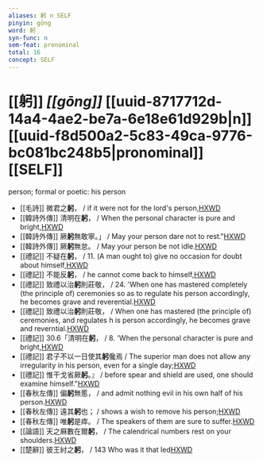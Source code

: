 ```yaml
---
aliases: 躬 n SELF
pinyin: gōng
word: 躬
syn-func: n
sem-feat: pronominal
total: 16
concept: SELF 
---
```

# [[躬]] *[[gōng]]*  [[uuid-8717712d-14a4-4ae2-be7a-6e18e61d929b|n]] [[uuid-f8d500a2-5c83-49ca-9776-bc081bc248b5|pronominal]] [[SELF]]
person; formal or poetic: his person
 - [[毛詩]] 微君之**躬**， / if it were not for the lord's person,[HXWD](https://hxwd.org/textview.html?location=KR1c0001_tls_003-78a.5)
 - [[韓詩外傳]] 清明在**躬**， / When the personal character is pure and bright,[HXWD](https://hxwd.org/textview.html?location=KR1c0066_tls_005-24a.6)
 - [[韓詩外傳]] 厥**躬**無敢寧。」 / May your person dare not to rest."[HXWD](https://hxwd.org/textview.html?location=KR1c0066_tls_010-4a.16)
 - [[韓詩外傳]] 厥**躬**無怠。 / May your person be not idle.[HXWD](https://hxwd.org/textview.html?location=KR1c0066_tls_010-4a.21)
 - [[禮記]] 不疑在**躬**， / 11. (A man ought to) give no occasion for doubt about himself,[HXWD](https://hxwd.org/textview.html?location=KR1d0052_tls_017-7a.7)
 - [[禮記]] 不能反**躬**， / he cannot come back to himself,[HXWD](https://hxwd.org/textview.html?location=KR1d0052_tls_019-1a.135)
 - [[禮記]] 致禮以治**躬**則莊敬， / 24. 'When one has mastered completely (the principle of) ceremonies so as to regulate his person accordingly, he becomes grave and reverential.[HXWD](https://hxwd.org/textview.html?location=KR1d0052_tls_019-26a.137)
 - [[禮記]] 致禮以治**躬**則莊敬， / When one has mastered (the principle of) ceremonies, and regulates h is person accordingly, he becomes grave and reverntial.[HXWD](https://hxwd.org/textview.html?location=KR1d0052_tls_025-34a.15)
 - [[禮記]] 30.6「清明在**躬**， / 8. 'When the personal character is pure and bright,[HXWD](https://hxwd.org/textview.html?location=KR1d0052_tls_030-6a.2)
 - [[禮記]] 君子不以一日使其**躬**儳焉 / The superior man does not allow any irregularity in his person, even for a single day;[HXWD](https://hxwd.org/textview.html?location=KR1d0052_tls_033-5a.5)
 - [[禮記]] 惟干戈省厥**躬**。』 / before spear and shield are used, one should examine himself."[HXWD](https://hxwd.org/textview.html?location=KR1d0052_tls_034-15a.26)
 - [[春秋左傳]] 偏**躬**無慝， / and admit nothing evil in his own half of his person.[HXWD](https://hxwd.org/textview.html?location=KR1e0001_tls_004-38a.15)
 - [[春秋左傳]] 遠其**躬**也； / shows a wish to remove his person;[HXWD](https://hxwd.org/textview.html?location=KR1e0001_tls_004-38a.35)
 - [[春秋左傳]] 唯**躬**是瘁。 / The speakers of them are sure to suffer.[HXWD](https://hxwd.org/textview.html?location=KR1e0001_tls_010-216a.33)
 - [[論語]] 天之厤數在爾**躬**， / The calendrical numbers rest on your shoulders.[HXWD](https://hxwd.org/textview.html?location=KR1h0004_tls_020-1a.6)
 - [[楚辭]] 彼王紂之**躬**， / 143 Who was it that led[HXWD](https://hxwd.org/textview.html?location=KR4a0001_tls_003-6a.35)
